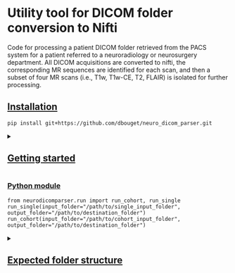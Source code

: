 # Utility tool for DICOM folder conversion to Nifti

Code for processing a patient DICOM folder retrieved from the PACS system for a patient referred to a neuroradiology
or neurosurgery department. All DICOM acquisitions are converted to nifti, the corresponding MR sequences are 
identified for each scan, and then a subset of four MR scans (i.e., T1w, T1w-CE, T2, FLAIR) is isolated for further
processing.

## [Installation](https://github.com/dbouget/neuro_dicom_parser#installation)

```
pip install git+https://github.com/dbouget/neuro_dicom_parser.git
```

<details>
<summary>

## [Getting started](https://github.com/dbouget/neuro_dicom_parser#getting-started)
</summary>

Different use-cases are handled based on the content to convert and the way files are stored locally. More detailed 
descriptions of folder structures for each use-case are provided below. The variables are:  
* -i (input_folder): path to the folder to process.
* -c (input_category): granularity level of the input folder content within [cohort_patient, single_patient, single_timepoint, single_image]
* -s (input_structure): indication of the way the DICOM folders are structured on disk, to select from [sectra_cdmedia, manual]
* -o (output_folder): path to the folder where the results will be stored
* -v (verbose): amount of details to be printed in the console, to select from [debug, info, warning, error]
* -x (override): if content already existing should be removed and produced again

### [CLI](https://github.com/dbouget/neuro_dicom_parser#cli)

If the input is a folder for a single patient in SECTRA CD Media structure
```
neurodicomparser -i "/path/to/patient_folder" -c single_patient -s sectra_cdmedia -o "/path/to/destination_folder" (-v debug)
```

If the input is a folder for multiple patients with manual structure
```
neurodicomparser -i "/path/to/cohort_folder" -c cohort_patient -s manual -o "/path/to/destination_folder" (-v debug)
```
</details>

### [Python module](https://github.com/dbouget/neuro_dicom_parser#python-module)

```
from neurodicomparser.run import run_cohort, run_single
run_single(input_folder="/path/to/single_input_folder", output_folder="/path/to/destination_folder")
run_cohort(input_folder="/path/to/cohort_input_folder", output_folder="/path/to/destination_folder")
```

<details>
<summary>

## [Expected folder structure](https://github.com/dbouget/neuro_dicom_parser#expected-folder-structure)
</summary>

### [Sectra CD Media](https://github.com/dbouget/neuro_dicom_parser#sectra-cd-media)
When working with DICOM folders extracted from the PACS system as CD media, the following structure is expected on disk.
The execution line would look like:  

    └── path/to/sectra-cohort/
        └── patient1/
            ├── CDViewer.zip
            ├── run_cdviewer.eze
            ├── DICOMDIR
            ├── [...]
            ├── DICOM/
            │   ├── AB366595/
            │   │   ├── 00002E47/
            │   │   │   ├── ACFB2931/
            │   │   │   │   ├── 0000C3D4/
            │   │   │   │   │   ├── *.dcm
            │   │   │   │   │   ├── [...]
            │   │   │   │   │   ├── *.dcm
            │   │   │   │   ├── 002033D4/
            │   │   │   │   ├── [...]
            │   │   │   │   └── 1E00C354/

### [Manual](https://github.com/dbouget/neuro_dicom_parser#manual)
When working with DICOM folders organized manually, the following structure is expected on disk.
The execution line would look like:  

```
neurodicomparser -i "/path/to/input_folder" -c single_patient -s manual -o "/path/to/destination_folder" (-v debug)
```

    └── path/to/manual-cohort/
        └── patient1/
            ├── investigation1/
            │   ├── dicom/
            │   │   ├── acquisition1/
            │   │   │   ├── *.dcm
            │   │   │   ├── [...]
            │   │   │   └── *.dcm
            │   │   ├── acquisition2/
            │   │   │   ├── *.dcm
            │   │   │   ├── [...]
            │   │   │   └── *.dcm
            └── investigation2/
            │   ├── dicom/
            │   │   ├── acquisition1/
            │   │   │   ├── *.dcm
            │   │   │   ├── [...]
            │   │   │   └── *.dcm
            │   │   ├── acquisition2/
            │   │   │   ├── *.dcm
            │   │   │   ├── [...]
            │   │   │   └── *.dcm
            │   │   ├── [...]
            │   │   ├── acquisitionX/
            │   │   │   ├── *.dcm
            │   │   │   ├── [...]
            │   │   │   └── *.dcm
</details>